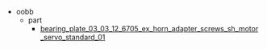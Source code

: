* oobb
  * part
    * [bearing_plate_03_03_12_6705_ex_horn_adapter_screws_sh_motor_servo_standard_01](oobb/part/bearing_plate_03_03_12_6705_ex_horn_adapter_screws_sh_motor_servo_standard_01)

